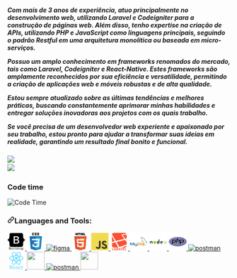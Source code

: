 <h5>Com mais de 3 anos de experiência, atuo principalmente no desenvolvimento web, utilizando Laravel e Codeigniter para a construção de páginas web. Além disso, tenho expertise na criação de APIs, utilizando PHP e JavaScript como linguagens principais, seguindo o padrão Restful em uma arquitetura monolítica ou baseada em micro-serviços.

Possuo um amplo conhecimento em frameworks renomados do mercado, tais como Laravel, Codeigniter e React-Native. Estes frameworks são amplamente reconhecidos por sua eficiência e versatilidade, permitindo a criação de aplicações web e móveis robustas e de alta qualidade.

Estou sempre atualizado sobre as últimas tendências e melhores práticas, buscando constantemente aprimorar minhas habilidades e entregar soluções inovadoras aos projetos com os quais trabalho.

Se você precisa de um desenvolvedor web experiente e apaixonado por seu trabalho, estou pronto para ajudar a transformar suas ideias em realidade, garantindo um resultado final bonito e funcional.</h5>

<div>
  <img height="100em" src="https://github-readme-stats.vercel.app/api?username=Dolf547&show_icons=true&theme=dark"/>
</div>
<div>
   <img height="100em" src="https://github-readme-stats.vercel.app/api/top-langs/?username=Dolf547&layout=compact&theme=dark"/>
</div>
 
 <div>
  
  <h3>Code time</h3>
 <img alt="Code Time" src="https://img.shields.io/endpoint?style=flat-square&url=https://codetime-api.datreks.com/badge/3747?logoColor=white%26project=%26recentMS=0%26showProject=true" />
 
  </div>
  
  <h3 align="left" dir="auto"><a id="user-content-languages-and-tools" class="anchor" aria-hidden="true" href="#languages-and-tools"><svg class="octicon octicon-link" viewBox="0 0 16 16" version="1.1" width="16" height="16" aria-hidden="true"><path fill-rule="evenodd" d="M7.775 3.275a.75.75 0 001.06 1.06l1.25-1.25a2 2 0 112.83 2.83l-2.5 2.5a2 2 0 01-2.83 0 .75.75 0 00-1.06 1.06 3.5 3.5 0 004.95 0l2.5-2.5a3.5 3.5 0 00-4.95-4.95l-1.25 1.25zm-4.69 9.64a2 2 0 010-2.83l2.5-2.5a2 2 0 012.83 0 .75.75 0 001.06-1.06 3.5 3.5 0 00-4.95 0l-2.5 2.5a3.5 3.5 0 004.95 4.95l1.25-1.25a.75.75 0 00-1.06-1.06l-1.25 1.25a2 2 0 01-2.83 0z"></path></svg></a>Languages and Tools:</h3>
<p align="left" dir="auto"> <a href="https://getbootstrap.com" rel="nofollow"> <img src="https://raw.githubusercontent.com/devicons/devicon/master/icons/bootstrap/bootstrap-plain-wordmark.svg" alt="bootstrap" width="40" height="40" style="max-width: 100%;">
  </a> <a href="https://www.w3schools.com/css/" rel="nofollow">
<img src="https://raw.githubusercontent.com/devicons/devicon/master/icons/css3/css3-original-wordmark.svg" alt="css3" width="40" height="40" style="max-width: 100%;"> </a>
 <a href="https://www.figma.com/" rel="nofollow"> <img src="https://camo.githubusercontent.com/ed93c2b000a76ceaad1503e7eb9356591b885227e82a36a005b9d3498b303ba5/68747470733a2f2f7777772e766563746f726c6f676f2e7a6f6e652f6c6f676f732f6669676d612f6669676d612d69636f6e2e737667" alt="figma" width="40" height="40" style="max-width: 100%;"> </a>  <a href="https://www.w3.org/html/" rel="nofollow"> <img src="https://raw.githubusercontent.com/devicons/devicon/master/icons/html5/html5-original-wordmark.svg" alt="html5" width="40" height="40" style="max-width: 100%;"> </a> <a href="https://www.adobe.com/in/products/illustrator.html" rel="nofollow"> 
 </a> 
  <a href="https://developer.mozilla.org/en-US/docs/Web/JavaScript" rel="nofollow"> <img src="https://raw.githubusercontent.com/devicons/devicon/master/icons/javascript/javascript-original.svg" alt="javascript" width="40" height="40" style="max-width: 100%;"> </a> <a href="https://laravel.com/" rel="nofollow"> <img src="https://raw.githubusercontent.com/devicons/devicon/master/icons/laravel/laravel-plain-wordmark.svg" alt="laravel" width="40" height="40" style="max-width: 100%;"> </a> <a href="https://www.mongodb.com/" rel="nofollow"> 
 </a> <a href="https://www.mysql.com/" rel="nofollow"> <img src="https://raw.githubusercontent.com/devicons/devicon/master/icons/mysql/mysql-original-wordmark.svg" alt="mysql" width="40" height="40" style="max-width: 100%;"> </a> <a href="https://nextjs.org/" rel="nofollow">  </a> <a href="https://nodejs.org" rel="nofollow"> <img src="https://raw.githubusercontent.com/devicons/devicon/master/icons/nodejs/nodejs-original-wordmark.svg" alt="nodejs" width="40" height="40" style="max-width: 100%;"> </a> 
  <a href="https://www.php.net" rel="nofollow"> <img src="https://raw.githubusercontent.com/devicons/devicon/master/icons/php/php-original.svg" alt="php" width="40" height="40" style="max-width: 100%;"> </a> <a href="https://postman.com" rel="nofollow"> <img src="https://camo.githubusercontent.com/93b32389bf746009ca2370de7fe06c3b5146f4c99d99df65994f9ced0ba41685/68747470733a2f2f7777772e766563746f726c6f676f2e7a6f6e652f6c6f676f732f676574706f73746d616e2f676574706f73746d616e2d69636f6e2e737667" alt="postman" width="40" height="40" style="max-width: 100%;"> </a>  <a href="https://reactjs.org/" rel="nofollow"> <img src="https://raw.githubusercontent.com/devicons/devicon/master/icons/react/react-original-wordmark.svg" alt="react" width="40" height="40" style="max-width: 100%;"> </a>     <a href="https://www.postgresql.org/" rel="nofollow"><img src="https://cdn.jsdelivr.net/gh/devicons/devicon/icons/postgresql/postgresql-original-wordmark.svg" width="40" height="40" style="max-width: 100%;" />
 </a>
   <a href="[https://postman.com](https://www.codeigniter.com/)" rel="nofollow"> <img src="https://camo.githubusercontent.com/93b32389bf746009ca2370de7fe06c3b5146f4c99d99df65994f9ced0ba41685/68747470733a2f2f7777772e766563746f726c6f676f2e7a6f6e652f6c6f676f732f676574706f73746d616e2f676574706f73746d616e2d69636f6e2e737667" alt="postman" width="40" height="40" style="max-width: 100%;"> </a>  <a href="https://reactjs.org/" rel="nofollow"> </a>   
  <a href="https://www.postgresql.org/" rel="nofollow"><img src="https://cdn.jsdelivr.net/gh/devicons/devicon/icons/codeigniter/codeigniter-plain-wordmark.svg" width="40" height="40" style="max-width: 100%;" />

 </a>
          
</p>

